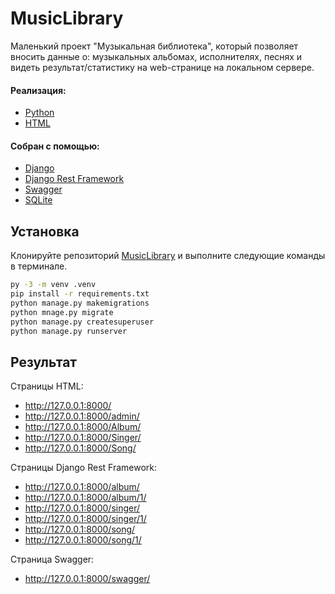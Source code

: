 # MusicLibrary

Маленький проект "Музыкальная библиотека", который позволяет вносить данные о: музыкальных альбомах, исполнителях, песнях и видеть результат/статистику на web-странице на локальном сервере.

#### Реализация: 
  * [Python](https://www.python.org/)
  * [HTML](https://html.spec.whatwg.org/multipage/)

#### Собран с помощью:
  * [Django](https://www.djangoproject.com/)
  * [Django Rest Framework](https://www.django-rest-framework.org/)
  * [Swagger](https://django-rest-swagger.readthedocs.io/en/latest/)
  * [SQLite](https://www.sqlite.org/index.html)

## Установка

Клонируйте репозиторий [MusicLibrary](https://github.com/ewhitestorm/MusicLibrary.git) и выполните следующие команды в терминале.

```bash
py -3 -m venv .venv
pip install -r requirements.txt
python manage.py makemigrations
python mnage.py migrate
python manage.py createsuperuser
python manage.py runserver
```

## Результат

Страницы HTML:
  * http://127.0.0.1:8000/
  * http://127.0.0.1:8000/admin/
  * http://127.0.0.1:8000/Album/
  * http://127.0.0.1:8000/Singer/
  * http://127.0.0.1:8000/Song/
    
Страницы Django Rest Framework:
  * http://127.0.0.1:8000/album/
  * http://127.0.0.1:8000/album/1/
  * http://127.0.0.1:8000/singer/
  * http://127.0.0.1:8000/singer/1/
  * http://127.0.0.1:8000/song/
  * http://127.0.0.1:8000/song/1/
  
Страница Swagger:
  * http://127.0.0.1:8000/swagger/

